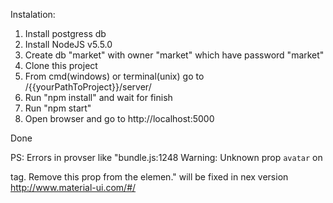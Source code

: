 Instalation:

1. Install postgress db
2. Install NodeJS v5.5.0
3. Create db "market" with owner "market" which have password "market"
4. Clone this project
5. From cmd(windows) or terminal(unix) go to /{{yourPathToProject}}/server/
6. Run "npm install" and wait for finish
7. Run "npm start"
8. Open browser and go to http://localhost:5000

Done

PS: Errors in provser like "bundle.js:1248 Warning: Unknown prop `avatar` on <div> tag. Remove this prop from the elemen." will be fixed in nex version http://www.material-ui.com/#/
